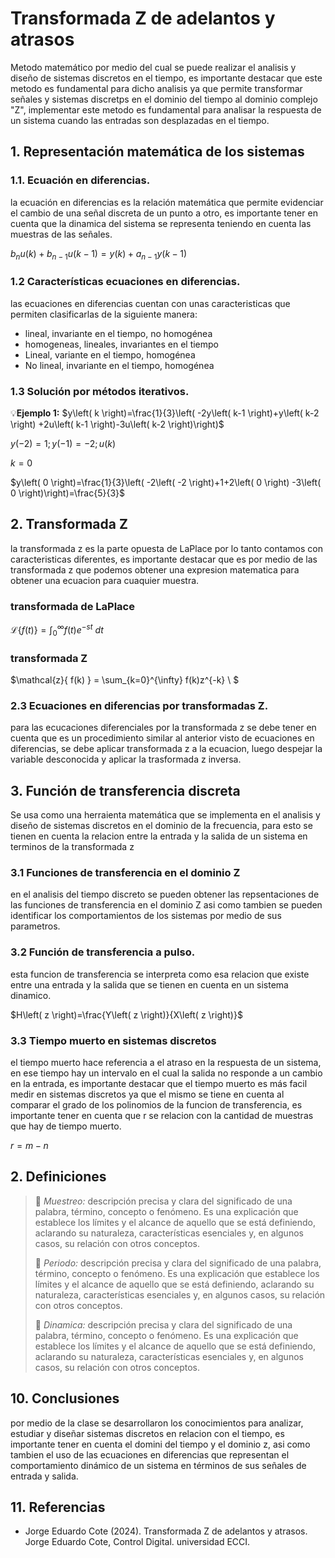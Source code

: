 # Transformada Z de adelantos y atrasos 
Metodo matemático por medio del cual se puede realizar el analisis y diseño de sistemas discretos en el tiempo, es importante destacar que este metodo es fundamental para dicho analisis ya que permite transformar señales y sistemas discretps en el dominio del tiempo al dominio complejo "Z", implementar este metodo es fundamental para analisar la respuesta de un sistema cuando las entradas son desplazadas en el tiempo.
## 1. Representación matemática de los sistemas
### 1.1. Ecuación en diferencias.
la ecuación en diferencias es la relación matemática que permite evidenciar el cambio de una señal discreta de un punto a otro, es importante tener en cuenta que la dinamica del sistema se representa teniendo en cuenta las muestras de las señales.

$b_{n}u\left( k \right)+b_{n-1}u\left( k-1 \right)=y\left( k \right)+a_{n-1}y\left( k-1 \right)$

### 1.2 Características ecuaciones en diferencias.
las ecuaciones en diferencias cuentan con unas caracteristicas que permiten clasificarlas de la siguiente manera:

* lineal, invariante en el tiempo, no homogénea
* homogeneas, lineales, invariantes en el tiempo
* Lineal, variante en el tiempo, homogénea
* No lineal, invariante en el tiempo, homogénea

### 1.3 Solución por métodos iterativos.
💡**Ejemplo 1:**
$y\left( k \right)=\frac{1}{3}\left( -2y\left( k-1 \right)+y\left( k-2 \right)
+2u\left( k-1 \right)-3u\left( k-2 \right)\right)$

$y\left( -2 \right)=1;y\left( -1 \right)=-2;u\left( k \right)$

$k=0$

$y\left( 0 \right)=\frac{1}{3}\left( -2\left( -2 \right)+1+2\left( 0 \right) -3\left( 0 \right)\right)=\frac{5}{3}$

## 2. Transformada Z
la transformada z es la parte opuesta de LaPlace por lo tanto contamos con caracteristicas diferentes, es importante destacar que es por medio de las transformada z que podemos obtener una expresion matematica para obtener una ecuacion para cuaquier muestra.

### transformada de LaPlace
$\mathcal{L}\{ f(t) \} = \int_{0}^{\infty} f(t) e^{-st} \ dt$

### transformada Z

$\mathcal{z}\{ f(k) \} = \sum_{k=0}^{\infty} f(k)z^{-k} \ $



### 2.3 Ecuaciones en diferencias por transformadas Z.
para las ecucaciones diferenciales por la transformada z se debe tener en cuenta que es un procedimiento similar al anterior visto de ecuaciones en diferencias, se debe aplicar transformada z a la ecuacion, luego despejar la variable desconocida y aplicar la trasformada z inversa.

## 3. Función de transferencia discreta 
Se usa como una herraienta matemática que se implementa en el analisis y diseño de sistemas discretos en el dominio de la frecuencia, para esto se tienen en cuenta la relacion entre la entrada y la salida de un sistema en terminos de la transformada z
### 3.1 Funciones de transferencia en el dominio Z
en el analisis del tiempo discreto se pueden obtener las repsentaciones de las funciones de transferencia en el dominio Z asi como tambien se pueden identificar los comportamientos de los sistemas por medio de sus parametros.
### 3.2 Función de transferencia a pulso.
esta funcion de transferencia se interpreta como esa relacion que existe entre una entrada y la salida que se tienen en cuenta en un sistema dinamico.

$H\left( z \right)=\frac{Y\left( z \right)}{X\left( z \right)}$

### 3.3 Tiempo muerto en sistemas discretos
el tiempo muerto hace referencia a el atraso en la respuesta de un sistema, en ese tiempo hay un intervalo en el cual la salida no responde a un cambio en la entrada, es importante destacar que el tiempo muerto es más facil medir en sistemas discretos ya que el mismo se tiene en cuenta al comparar el grado de los polinomios de la funcion de transferencia, es importante tener en  cuenta que r se relacion con la cantidad de muestras que hay de tiempo muerto.

$r = m - n$



## 2. Definiciones
>🔑 *Muestreo:* descripción precisa y clara del significado de una palabra, término, concepto o fenómeno. Es una explicación que establece los límites y el alcance de aquello que se está definiendo, aclarando su naturaleza, características esenciales y, en algunos casos, su relación con otros conceptos.
>
>🔑 *Periodo:* descripción precisa y clara del significado de una palabra, término, concepto o fenómeno. Es una explicación que establece los límites y el alcance de aquello que se está definiendo, aclarando su naturaleza, características esenciales y, en algunos casos, su relación con otros conceptos.
>
>🔑 *Dinamica:* descripción precisa y clara del significado de una palabra, término, concepto o fenómeno. Es una explicación que establece los límites y el alcance de aquello que se está definiendo, aclarando su naturaleza, características esenciales y, en algunos casos, su relación con otros conceptos.
>


## 10. Conclusiones
por medio de la clase se desarrollaron los conocimientos para analizar, estudiar y diseñar sistemas discretos en relacion con el tiempo, es importante tener en cuenta el domini del tiempo y el dominio z, asi como tambien el uso de las ecuaciones en diferencias que representan 
el comportamiento dinámico de un sistema en términos de sus señales de entrada y salida.

## 11. Referencias
* Jorge Eduardo Cote  (2024). Transformada Z de adelantos y 
atrasos. Jorge Eduardo Cote, Control Digital. universidad ECCI.
